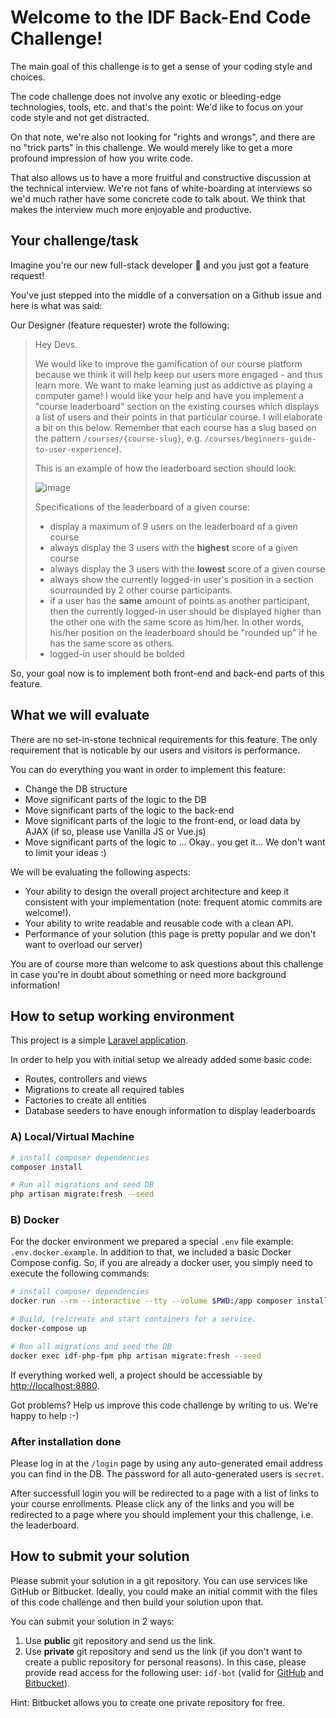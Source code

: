 # Welcome to the IDF Back-End Code Challenge!

The main goal of this challenge is to get a sense of your coding style and choices.

The code challenge does not involve any exotic or bleeding-edge technologies, tools, etc. and that's the point: We'd like to focus on your code style and not get distracted. 

On that note, we're also not looking for "rights and wrongs", and there are no "trick parts" in this challenge. We would merely like to get a more profound impression of how you write code.

That also allows us to have a more fruitful and constructive discussion at the technical interview. We're not fans of white-boarding at interviews so we'd much rather have some concrete code to talk about. We think that makes the interview much more enjoyable and productive. 


## Your challenge/task
Imagine you're our new full-stack developer 🦄 and you just got a feature request!

You've just stepped into the middle of a conversation on a Github issue and here is what was said:

Our Designer (feature requester) wrote the following:
> Hey Devs.
>
> We would like to improve the gamification of our course platform because we think it will help keep our users more engaged - and thus learn more. We want to make learning just as addictive as playing a computer game! I would like your help and have you implement a "course leaderboard" section on the existing courses which displays a list of users and their points in that particular course. I will elaborate a bit on this below. Remember that each course has a slug based on the pattern `/courses/{course-slug}`, e.g. `/courses/beginners-guide-to-user-experience`).
>  
> This is an example of how the leaderboard section should look:
>
> ![image](https://user-images.githubusercontent.com/5278175/50387670-7e861400-0713-11e9-95fd-3f8c3316a070.png)
>
> Specifications of the leaderboard of a given course:
> - display a maximum of 9 users on the leaderboard of a given course
> - always display the 3 users with the **highest** score of a given course
> - always display the 3 users with the **lowest** score of a given course
> - always show the currently logged-in user's position in a section sourrounded by 2 other course participants. 
> - if a user has the **same** amount of points as another participant, then the currently logged-in user should be displayed higher than the other one with the same score as him/her. In other words, his/her position on the leaderboard should be "rounded up" if he has the same score as others.
> - logged-in user should be bolded


So, your goal now is to implement both front-end and back-end parts of this feature.


## What we will evaluate

There are no set-in-stone technical requirements for this feature. The only requirement that is noticable by our users and visitors is performance. 

You can do everything you want in order to implement this feature:
 - Change the DB structure
 - Move significant parts of the logic to the DB 
 - Move significant parts of the logic to the back-end 
 - Move significant parts of the logic to the front-end, or load data by AJAX (if so, please use Vanilla JS or Vue.js) 
 - Move significant parts of the logic to ... Okay.. you get it... We don't want to limit your ideas :) 

We will be evaluating the following aspects:
 - Your ability to design the overall project architecture and keep it consistent with your implementation (note: frequent atomic commits are welcome!).
 - Your ability to write readable and reusable code with a clean API.
 - Performance of your solution (this page is pretty popular and we don't want to overload our server)

You are of course more than welcome to ask questions about this challenge in case you're in doubt about something or need more background information!


## How to setup working environment
This project is a simple [Laravel application](https://github.com/laravel/laravel).

In order to help you with initial setup we already added some basic code:
 - Routes, controllers and views
 - Migrations to create all required tables
 - Factories to create all entities
 - Database seeders to have enough information to display leaderboards

### A) Local/Virtual Machine
```sh
# install composer dependencies 
composer install

# Run all migrations and seed DB
php artisan migrate:fresh --seed
```

### B) Docker

For the docker environment we prepared a special `.env` file example: `.env.docker.example`.
In addition to that, we included a basic Docker Compose config.
So, if you are already a docker user, you simply need to execute the following commands:

```sh
# install composer dependencies 
docker run --rm --interactive --tty --volume $PWD:/app composer install

# Build, (re)create and start containers for a service.
docker-compose up

# Run all migrations and seed the DB
docker exec idf-php-fpm php artisan migrate:fresh --seed
```

If everything worked well, a project should be accessiable by [http://localhost:8880](http://localhost:8880).

Got problems? Help us improve this code challenge by writing to us. We're happy to help :-) 

### After installation done
Please log in at the `/login` page by using any auto-generated email address you can find in the DB.
The password for all auto-generated users is `secret`.

After successfull login you will be redirected to a page with a list of links to your course enrollments.
Please click any of the links and you will be redirected to a page where you should implement your this challenge, i.e. the leaderboard.


## How to submit your solution
Please submit your solution in a git repository.
You can use services like GitHub or Bitbucket.
Ideally, you could make an initial commit with the files of this code challenge and then build your solution upon that.

You can submit your solution in 2 ways:
 1. Use **public** git repository and send us the link.
 2. Use **private** git repository and send us the link (if you don't want to create a public repository for personal reasons).
 In this case, please provide read access for
 the following user: `idf-bot` (valid for [GitHub](https://github.com/idf-bot) and [Bitbucket](https://bitbucket.org/idf-bot/)).

Hint: Bitbucket allows you to create one private repository for free.

